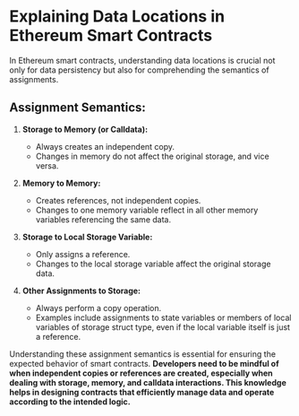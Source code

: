 # Explaining Data Locations in Ethereum Smart Contracts

In Ethereum smart contracts, understanding data locations is crucial not only for data persistency but also for comprehending the semantics of assignments.

## Assignment Semantics:

1. **Storage to Memory (or Calldata):**
   - Always creates an independent copy.
   - Changes in memory do not affect the original storage, and vice versa.

2. **Memory to Memory:**
   - Creates references, not independent copies.
   - Changes to one memory variable reflect in all other memory variables referencing the same data.
   
3. **Storage to Local Storage Variable:**
   - Only assigns a reference.
   - Changes to the local storage variable affect the original storage data.

4. **Other Assignments to Storage:**
   - Always perform a copy operation.
   - Examples include assignments to state variables or members of local variables of storage struct type, even if the local variable itself is just a reference.

Understanding these assignment semantics is essential for ensuring the expected behavior of smart contracts. **Developers need to be mindful of when independent copies or references are created, especially when dealing with storage, memory, and calldata interactions. This knowledge helps in designing contracts that efficiently manage data and operate according to the intended logic.**